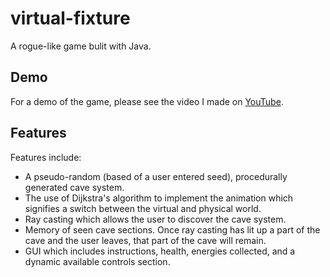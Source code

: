 # virtual-fixture
A rogue-like game bulit with Java.

## Demo 
For a demo of the game, please see the video I made on [YouTube](https://youtu.be/C-yfkUNuN_M).

## Features
Features include: 
 - A pseudo-random (based of a user entered seed), procedurally generated cave system.
 - The use of Dijkstra's algorithm to implement the animation which signifies a switch between the virtual and physical world.
 - Ray casting which allows the user to discover the cave system.
 - Memory of seen cave sections. Once ray casting has lit up a part of the cave and the user leaves, that part of the cave will remain.
 - GUI which includes instructions, health, energies collected, and a dynamic available controls section.  
